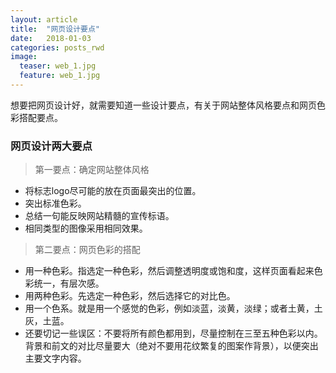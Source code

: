 ```yaml
---
layout: article
title:  "网页设计要点"
date:   2018-01-03
categories: posts_rwd
image:
  teaser: web_1.jpg
  feature: web_1.jpg
---
```

想要把网页设计好，就需要知道一些设计要点，有关于网站整体风格要点和网页色彩搭配要点。

### 网页设计两大要点

>  第一要点：确定网站整体风格
* 将标志logo尽可能的放在页面最突出的位置。
* 突出标准色彩。
* 总结一句能反映网站精髓的宣传标语。
* 相同类型的图像采用相同效果。

> 第二要点：网页色彩的搭配
* 用一种色彩。指选定一种色彩，然后调整透明度或饱和度，这样页面看起来色彩统一，有层次感。
* 用两种色彩。先选定一种色彩，然后选择它的对比色。
* 用一个色系。就是用一个感觉的色彩，例如淡蓝，淡黄，淡绿；或者土黄，土灰，土蓝。
* 还要切记一些误区：不要将所有颜色都用到，尽量控制在三至五种色彩以内。背景和前文的对比尽量要大（绝对不要用花纹繁复的图案作背景），以便突出主要文字内容。
